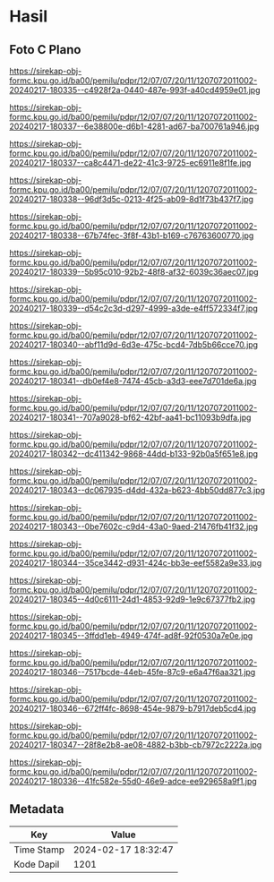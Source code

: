# Hasil

## Foto C Plano

https://sirekap-obj-formc.kpu.go.id/ba00/pemilu/pdpr/12/07/07/20/11/1207072011002-20240217-180335--c4928f2a-0440-487e-993f-a40cd4959e01.jpg

https://sirekap-obj-formc.kpu.go.id/ba00/pemilu/pdpr/12/07/07/20/11/1207072011002-20240217-180337--6e38800e-d6b1-4281-ad67-ba700761a946.jpg

https://sirekap-obj-formc.kpu.go.id/ba00/pemilu/pdpr/12/07/07/20/11/1207072011002-20240217-180337--ca8c4471-de22-41c3-9725-ec6911e8f1fe.jpg

https://sirekap-obj-formc.kpu.go.id/ba00/pemilu/pdpr/12/07/07/20/11/1207072011002-20240217-180338--96df3d5c-0213-4f25-ab09-8d1f73b437f7.jpg

https://sirekap-obj-formc.kpu.go.id/ba00/pemilu/pdpr/12/07/07/20/11/1207072011002-20240217-180338--67b74fec-3f8f-43b1-b169-c76763600770.jpg

https://sirekap-obj-formc.kpu.go.id/ba00/pemilu/pdpr/12/07/07/20/11/1207072011002-20240217-180339--5b95c010-92b2-48f8-af32-6039c36aec07.jpg

https://sirekap-obj-formc.kpu.go.id/ba00/pemilu/pdpr/12/07/07/20/11/1207072011002-20240217-180339--d54c2c3d-d297-4999-a3de-e4ff572334f7.jpg

https://sirekap-obj-formc.kpu.go.id/ba00/pemilu/pdpr/12/07/07/20/11/1207072011002-20240217-180340--abf11d9d-6d3e-475c-bcd4-7db5b66cce70.jpg

https://sirekap-obj-formc.kpu.go.id/ba00/pemilu/pdpr/12/07/07/20/11/1207072011002-20240217-180341--db0ef4e8-7474-45cb-a3d3-eee7d701de6a.jpg

https://sirekap-obj-formc.kpu.go.id/ba00/pemilu/pdpr/12/07/07/20/11/1207072011002-20240217-180341--707a9028-bf62-42bf-aa41-bc11093b9dfa.jpg

https://sirekap-obj-formc.kpu.go.id/ba00/pemilu/pdpr/12/07/07/20/11/1207072011002-20240217-180342--dc411342-9868-44dd-b133-92b0a5f651e8.jpg

https://sirekap-obj-formc.kpu.go.id/ba00/pemilu/pdpr/12/07/07/20/11/1207072011002-20240217-180343--dc067935-d4dd-432a-b623-4bb50dd877c3.jpg

https://sirekap-obj-formc.kpu.go.id/ba00/pemilu/pdpr/12/07/07/20/11/1207072011002-20240217-180343--0be7602c-c9d4-43a0-9aed-21476fb41f32.jpg

https://sirekap-obj-formc.kpu.go.id/ba00/pemilu/pdpr/12/07/07/20/11/1207072011002-20240217-180344--35ce3442-d931-424c-bb3e-eef5582a9e33.jpg

https://sirekap-obj-formc.kpu.go.id/ba00/pemilu/pdpr/12/07/07/20/11/1207072011002-20240217-180345--4d0c6111-24d1-4853-92d9-1e9c67377fb2.jpg

https://sirekap-obj-formc.kpu.go.id/ba00/pemilu/pdpr/12/07/07/20/11/1207072011002-20240217-180345--3ffdd1eb-4949-474f-ad8f-92f0530a7e0e.jpg

https://sirekap-obj-formc.kpu.go.id/ba00/pemilu/pdpr/12/07/07/20/11/1207072011002-20240217-180346--7517bcde-44eb-45fe-87c9-e6a47f6aa321.jpg

https://sirekap-obj-formc.kpu.go.id/ba00/pemilu/pdpr/12/07/07/20/11/1207072011002-20240217-180346--672ff4fc-8698-454e-9879-b7917deb5cd4.jpg

https://sirekap-obj-formc.kpu.go.id/ba00/pemilu/pdpr/12/07/07/20/11/1207072011002-20240217-180347--28f8e2b8-ae08-4882-b3bb-cb7972c2222a.jpg

https://sirekap-obj-formc.kpu.go.id/ba00/pemilu/pdpr/12/07/07/20/11/1207072011002-20240217-180336--41fc582e-55d0-46e9-adce-ee929658a9f1.jpg


## Metadata

| Key        | Value               |
| ---------- | ------------------- |
| Time Stamp | 2024-02-17 18:32:47 |
| Kode Dapil | 1201                |



